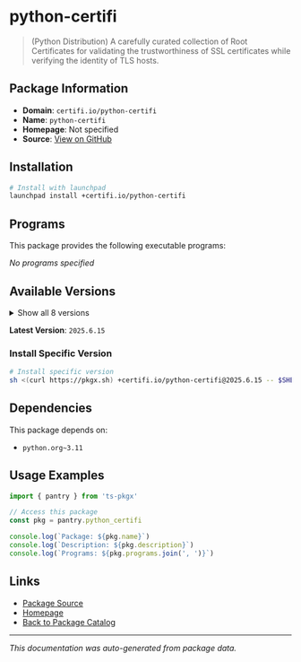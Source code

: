 # python-certifi

> (Python Distribution) A carefully curated collection of Root Certificates for validating the trustworthiness of SSL certificates while verifying the identity of TLS hosts.

## Package Information

- **Domain**: `certifi.io/python-certifi`
- **Name**: `python-certifi`
- **Homepage**: Not specified
- **Source**: [View on GitHub](https://github.com/pkgxdev/pantry/tree/main/projects/certifi.io/python-certifi/package.yml)

## Installation

```bash
# Install with launchpad
launchpad install +certifi.io/python-certifi
```

## Programs

This package provides the following executable programs:

*No programs specified*

## Available Versions

<details>
<summary>Show all 8 versions</summary>

- `2025.6.15`, `2025.4.26`, `2025.1.31`, `2024.12.14`, `2024.8.30`
- `2024.7.4`, `2024.6.2`, `2024.2.2`

</details>

**Latest Version**: `2025.6.15`

### Install Specific Version

```bash
# Install specific version
sh <(curl https://pkgx.sh) +certifi.io/python-certifi@2025.6.15 -- $SHELL -i
```

## Dependencies

This package depends on:

- `python.org~3.11`

## Usage Examples

```typescript
import { pantry } from 'ts-pkgx'

// Access this package
const pkg = pantry.python_certifi

console.log(`Package: ${pkg.name}`)
console.log(`Description: ${pkg.description}`)
console.log(`Programs: ${pkg.programs.join(', ')}`)
```

## Links

- [Package Source](https://github.com/pkgxdev/pantry/tree/main/projects/certifi.io/python-certifi/package.yml)
- [Homepage](#)
- [Back to Package Catalog](../package-catalog.md)

---

*This documentation was auto-generated from package data.*
